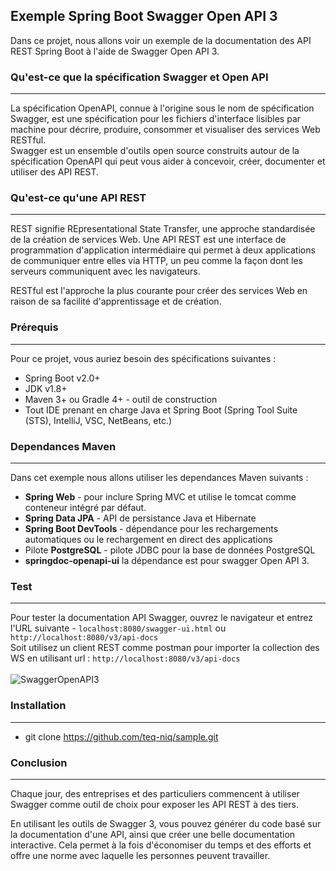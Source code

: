 ## Exemple Spring Boot Swagger Open API 3
Dans ce projet, nous allons voir un exemple de la documentation des API REST Spring Boot à l'aide de Swagger Open API 3.

### Qu'est-ce que la spécification Swagger et Open API
---
La spécification OpenAPI, connue à l'origine sous le nom de spécification Swagger, est une spécification 
pour les fichiers d'interface lisibles par machine pour décrire, produire, consommer et visualiser des services Web RESTful.
<br />
Swagger est un ensemble d'outils open source construits autour de la spécification OpenAPI qui peut vous aider à concevoir, 
créer, documenter et utiliser des API REST.

### Qu'est-ce qu'une API REST
---
REST signifie REpresentational State Transfer, une approche standardisée de la création de services Web.
Une API REST est une interface de programmation d'application intermédiaire qui permet à deux applications 
de communiquer entre elles via HTTP, un peu comme la façon dont les serveurs communiquent avec les navigateurs.<br/>
	
RESTful est l'approche la plus courante pour créer des services Web en raison de sa facilité d'apprentissage et de création.

### Prérequis
---
Pour ce projet, vous auriez besoin des spécifications suivantes :
- Spring Boot v2.0+
- JDK v1.8+
- Maven 3+ ou Gradle 4+ - outil de construction
- Tout IDE prenant en charge Java et Spring Boot (Spring Tool Suite (STS), IntelliJ, VSC, NetBeans, etc.)

### Dependances Maven
---
Dans cet exemple nous allons utiliser les dependances Maven suivants :
- **Spring Web** - pour inclure Spring MVC et utilise le tomcat comme conteneur intégré par défaut.
- **Spring Data JPA** - API de persistance Java et Hibernate
- **Spring Boot DevTools** - dépendance pour les rechargements automatiques ou le rechargement en direct des applications
- Pilote **PostgreSQL** - pilote JDBC pour la base de données PostgreSQL
- **springdoc-openapi-ui** la dépendance est pour swagger Open API 3.

### Test
---
Pour tester la documentation API Swagger, ouvrez le navigateur et entrez l'URL suivante - `localhost:8080/swagger-ui.html` ou `http://localhost:8080/v3/api-docs` <br/>
Soit utilisez un client REST comme postman pour importer la collection des WS en utilisant url : `http://localhost:8080/v3/api-docs`
<br/> <br/>
![SwaggerOpenAPI3](https://user-images.githubusercontent.com/75081354/133271381-8896ba87-3c4d-4278-89d3-fcef081fa9b8.png)

### Installation
---
- git clone https://github.com/teq-niq/sample.git

### Conclusion
---
Chaque jour, des entreprises et des particuliers commencent à utiliser Swagger comme outil de choix pour exposer les API REST à des tiers.<br/>

En utilisant les outils de Swagger 3, vous pouvez générer du code basé sur la documentation d'une API, 
ainsi que créer une belle documentation interactive. Cela permet à la fois d'économiser du temps et des efforts et 
offre une norme avec laquelle les personnes peuvent travailler.

